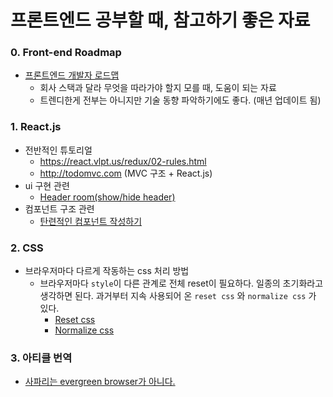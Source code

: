 # 프론트엔드 공부할 때, 참고하기 좋은 자료

### 0. Front-end Roadmap

- [프론트엔드 개발자 로드맵](https://roadmap.sh/frontend)
  - 회사 스택과 달라 무엇을 따라가야 할지 모를 때, 도움이 되는 자료
  - 트렌디한게 전부는 아니지만 기술 동향 파악하기에도 좋다. (매년 업데이트 됨)



### 1. React.js

- 전반적인 튜토리얼
  - https://react.vlpt.us/redux/02-rules.html
  - http://todomvc.com (MVC 구조 + React.js)
- ui 구현 관련
  - [Header room(show/hide header)](https://reactjsexample.com/a-react-component-to-hide-show-your-header-on-scroll-2/)
- 컴포넌트 구조 관련 
  - [탄련적인 컴포넌트 작성하기](https://medium.com/@Dev_Bono/%ED%83%84%EB%A0%A5%EC%A0%81%EC%9D%B8-%EC%BB%B4%ED%8F%AC%EB%84%8C%ED%8A%B8-%EC%9E%91%EC%84%B1%ED%95%98%EA%B8%B0-3e73c6a4f36)



### 2. CSS

- 브라우저마다 다르게 작동하는 css 처리 방법
  - 브라우저마다 `style`이 다른 관계로 전체 reset이 필요하다. 일종의 초기화라고 생각하면 된다. 과거부터 지속 사용되어 온 `reset css` 와 `normalize css` 가 있다.
    - [Reset css](https://meyerweb.com/eric/tools/css/reset/)
    - [Normalize css](https://necolas.github.io/normalize.css/)

### 3. 아티클 번역

- [사파리는 evergreen browser가 아니다.](https://github.com/jhlee910609/studying_FE/blob/master/why_isnt_safari_an_evergreen_browser.md)


